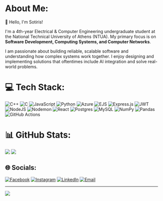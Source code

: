 # About Me:
👋 Hello, I'm Sotiris!

I'm a 4th-year Electrical & Computer Engineering undergraduate student at the National Technical University of Athens (NTUA). My primary focus is on **Software Development, Computing Systems, and Computer Networks**.

I am passionate about building reliable, scalable software and understanding how complex systems work together. I enjoy designing and implementing solutions that oftentimes include AI integration and solve real-world problems.

# 💻 Tech Stack:
![C++](https://img.shields.io/badge/c++-%2300599C.svg?style=for-the-badge&logo=c%2B%2B&logoColor=white) ![C](https://img.shields.io/badge/c-%2300599C.svg?style=for-the-badge&logo=c&logoColor=white) ![JavaScript](https://img.shields.io/badge/javascript-%23323330.svg?style=for-the-badge&logo=javascript&logoColor=%23F7DF1E) ![Python](https://img.shields.io/badge/python-3670A0?style=for-the-badge&logo=python&logoColor=ffdd54) ![Azure](https://img.shields.io/badge/azure-%230072C6.svg?style=for-the-badge&logo=microsoftazure&logoColor=white) ![EJS](https://img.shields.io/badge/ejs-%23B4CA65.svg?style=for-the-badge&logo=ejs&logoColor=black) ![Express.js](https://img.shields.io/badge/express.js-%23404d59.svg?style=for-the-badge&logo=express&logoColor=%2361DAFB) ![JWT](https://img.shields.io/badge/JWT-black?style=for-the-badge&logo=JSON%20web%20tokens) ![NodeJS](https://img.shields.io/badge/node.js-6DA55F?style=for-the-badge&logo=node.js&logoColor=white) ![Nodemon](https://img.shields.io/badge/NODEMON-%23323330.svg?style=for-the-badge&logo=nodemon&logoColor=%BBDEAD) ![React](https://img.shields.io/badge/react-%2320232a.svg?style=for-the-badge&logo=react&logoColor=%2361DAFB) ![Postgres](https://img.shields.io/badge/postgres-%23316192.svg?style=for-the-badge&logo=postgresql&logoColor=white) ![MySQL](https://img.shields.io/badge/mysql-4479A1.svg?style=for-the-badge&logo=mysql&logoColor=white) ![NumPy](https://img.shields.io/badge/numpy-%23013243.svg?style=for-the-badge&logo=numpy&logoColor=white) ![Pandas](https://img.shields.io/badge/pandas-%23150458.svg?style=for-the-badge&logo=pandas&logoColor=white) ![GitHub Actions](https://img.shields.io/badge/github%20actions-%232671E5.svg?style=for-the-badge&logo=githubactions&logoColor=white)

# 📊 GitHub Stats:
![](https://github-readme-stats.vercel.app/api?username=SotirisKav&theme=shadow_blue&hide_border=true&include_all_commits=true&count_private=true&show_icons=true&hide_rank=true)
![](https://github-readme-stats.vercel.app/api/top-langs/?username=SotirisKav&theme=shadow_blue&hide_border=true&include_all_commits=true&count_private=true&layout=compact)

## 🌐 Socials:
[![Facebook](https://img.shields.io/badge/Facebook-%231877F2.svg?style=for-the-badge&logo=Facebook&logoColor=white)](https://www.facebook.com/profile.php?id=100015765424150) [![Instagram](https://img.shields.io/badge/Instagram-%23E4405F.svg?style=for-the-badge&logo=Instagram&logoColor=white)](https://www.instagram.com/sotiris_kav/) [![LinkedIn](https://img.shields.io/badge/LinkedIn-%230077B5.svg?style=for-the-badge&logo=linkedin&logoColor=white)](https://www.linkedin.com/in/sotiris-kavadakis-64a579264/) [![Email](https://img.shields.io/badge/Email-D14836?style=for-the-badge&logo=gmail&logoColor=white)](mailto:sotiriskavadakis@gmail.com) 

---
[![](https://visitcount.itsvg.in/api?id=SotirisKav&icon=0&color=0)](https://visitcount.itsvg.in)
